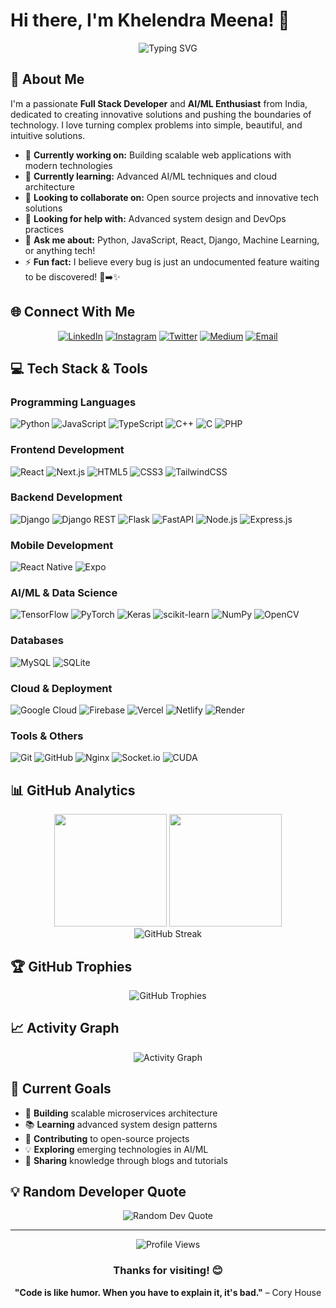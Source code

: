 # Hi there, I'm Khelendra Meena! 👋

<div align="center">
  <img src="https://readme-typing-svg.herokuapp.com?font=Fira+Code&pause=1000&color=36BCF7&center=true&vCenter=true&width=435&lines=Full+Stack+Developer;AI%2FML+Enthusiast;Problem+Solver;Always+Learning+New+Things" alt="Typing SVG" />
</div>

## 🚀 About Me

I'm a passionate **Full Stack Developer** and **AI/ML Enthusiast** from India, dedicated to creating innovative solutions and pushing the boundaries of technology. I love turning complex problems into simple, beautiful, and intuitive solutions.

- 🔭 **Currently working on:** Building scalable web applications with modern technologies
- 🌱 **Currently learning:** Advanced AI/ML techniques and cloud architecture
- 👯 **Looking to collaborate on:** Open source projects and innovative tech solutions
- 🤝 **Looking for help with:** Advanced system design and DevOps practices
- 💬 **Ask me about:** Python, JavaScript, React, Django, Machine Learning, or anything tech!
- ⚡ **Fun fact:** I believe every bug is just an undocumented feature waiting to be discovered! 🐛➡️✨

## 🌐 Connect With Me

<div align="center">
  
[![LinkedIn](https://img.shields.io/badge/LinkedIn-0077B5?style=for-the-badge&logo=linkedin&logoColor=white)](https://linkedin.com/in/khelendra-meena-55104a307)
[![Instagram](https://img.shields.io/badge/Instagram-E4405F?style=for-the-badge&logo=instagram&logoColor=white)](https://instagram.com/khelendrameena_4)
[![Twitter](https://img.shields.io/badge/Twitter-1DA1F2?style=for-the-badge&logo=twitter&logoColor=white)](https://x.com/Km232435)
[![Medium](https://img.shields.io/badge/Medium-12100E?style=for-the-badge&logo=medium&logoColor=white)](https://medium.com/@khelendra1112)
[![Email](https://img.shields.io/badge/Email-D14836?style=for-the-badge&logo=gmail&logoColor=white)](mailto:khelendra1112@gmail.com)

</div>

## 💻 Tech Stack & Tools

### Programming Languages
![Python](https://img.shields.io/badge/Python-3776AB?style=for-the-badge&logo=python&logoColor=white)
![JavaScript](https://img.shields.io/badge/JavaScript-F7DF1E?style=for-the-badge&logo=javascript&logoColor=black)
![TypeScript](https://img.shields.io/badge/TypeScript-007ACC?style=for-the-badge&logo=typescript&logoColor=white)
![C++](https://img.shields.io/badge/C++-00599C?style=for-the-badge&logo=c%2B%2B&logoColor=white)
![C](https://img.shields.io/badge/C-00599C?style=for-the-badge&logo=c&logoColor=white)
![PHP](https://img.shields.io/badge/PHP-777BB4?style=for-the-badge&logo=php&logoColor=white)

### Frontend Development
![React](https://img.shields.io/badge/React-20232A?style=for-the-badge&logo=react&logoColor=61DAFB)
![Next.js](https://img.shields.io/badge/Next.js-000000?style=for-the-badge&logo=next.js&logoColor=white)
![HTML5](https://img.shields.io/badge/HTML5-E34F26?style=for-the-badge&logo=html5&logoColor=white)
![CSS3](https://img.shields.io/badge/CSS3-1572B6?style=for-the-badge&logo=css3&logoColor=white)
![TailwindCSS](https://img.shields.io/badge/Tailwind_CSS-38B2AC?style=for-the-badge&logo=tailwind-css&logoColor=white)

### Backend Development
![Django](https://img.shields.io/badge/Django-092E20?style=for-the-badge&logo=django&logoColor=white)
![Django REST](https://img.shields.io/badge/Django_REST-ff1709?style=for-the-badge&logo=django&logoColor=white)
![Flask](https://img.shields.io/badge/Flask-000000?style=for-the-badge&logo=flask&logoColor=white)
![FastAPI](https://img.shields.io/badge/FastAPI-005571?style=for-the-badge&logo=fastapi)
![Node.js](https://img.shields.io/badge/Node.js-43853D?style=for-the-badge&logo=node.js&logoColor=white)
![Express.js](https://img.shields.io/badge/Express.js-404D59?style=for-the-badge&logo=express&logoColor=white)

### Mobile Development
![React Native](https://img.shields.io/badge/React_Native-20232A?style=for-the-badge&logo=react&logoColor=61DAFB)
![Expo](https://img.shields.io/badge/Expo-1C1E24?style=for-the-badge&logo=expo&logoColor=white)

### AI/ML & Data Science
![TensorFlow](https://img.shields.io/badge/TensorFlow-FF6F00?style=for-the-badge&logo=tensorflow&logoColor=white)
![PyTorch](https://img.shields.io/badge/PyTorch-EE4C2C?style=for-the-badge&logo=pytorch&logoColor=white)
![Keras](https://img.shields.io/badge/Keras-D00000?style=for-the-badge&logo=keras&logoColor=white)
![scikit-learn](https://img.shields.io/badge/scikit_learn-F7931E?style=for-the-badge&logo=scikit-learn&logoColor=white)
![NumPy](https://img.shields.io/badge/NumPy-013243?style=for-the-badge&logo=numpy&logoColor=white)
![OpenCV](https://img.shields.io/badge/OpenCV-27338e?style=for-the-badge&logo=OpenCV&logoColor=white)

### Databases
![MySQL](https://img.shields.io/badge/MySQL-4479A1?style=for-the-badge&logo=mysql&logoColor=white)
![SQLite](https://img.shields.io/badge/SQLite-07405E?style=for-the-badge&logo=sqlite&logoColor=white)

### Cloud & Deployment
![Google Cloud](https://img.shields.io/badge/Google_Cloud-4285F4?style=for-the-badge&logo=google-cloud&logoColor=white)
![Firebase](https://img.shields.io/badge/Firebase-039BE5?style=for-the-badge&logo=firebase&logoColor=white)
![Vercel](https://img.shields.io/badge/Vercel-000000?style=for-the-badge&logo=vercel&logoColor=white)
![Netlify](https://img.shields.io/badge/Netlify-00C7B7?style=for-the-badge&logo=netlify&logoColor=white)
![Render](https://img.shields.io/badge/Render-46E3B7?style=for-the-badge&logo=render&logoColor=white)

### Tools & Others
![Git](https://img.shields.io/badge/Git-F05032?style=for-the-badge&logo=git&logoColor=white)
![GitHub](https://img.shields.io/badge/GitHub-100000?style=for-the-badge&logo=github&logoColor=white)
![Nginx](https://img.shields.io/badge/Nginx-009639?style=for-the-badge&logo=nginx&logoColor=white)
![Socket.io](https://img.shields.io/badge/Socket.io-010101?style=for-the-badge&logo=socket.io&logoColor=white)
![CUDA](https://img.shields.io/badge/CUDA-000000?style=for-the-badge&logo=nvidia&logoColor=green)

## 📊 GitHub Analytics

<div align="center">
  <img height="180em" src="https://github-readme-stats.vercel.app/api?username=khelendrameena&show_icons=true&theme=tokyonight&include_all_commits=true&count_private=true"/>
  <img height="180em" src="https://github-readme-stats.vercel.app/api/top-langs/?username=khelendrameena&layout=compact&langs_count=8&theme=tokyonight"/>
</div>

<div align="center">
  <img src="https://github-readme-streak-stats.herokuapp.com/?user=khelendrameena&theme=tokyonight" alt="GitHub Streak"/>
</div>

## 🏆 GitHub Trophies
<div align="center">
  <img src="https://github-profile-trophy.vercel.app/?username=khelendrameena&theme=tokyonight&no-frame=true&no-bg=false&margin-w=4" alt="GitHub Trophies"/>
</div>

## 📈 Activity Graph
<div align="center">
  <img src="https://github-readme-activity-graph.vercel.app/graph?username=khelendrameena&theme=tokyo-night" alt="Activity Graph"/>
</div>

## 🎯 Current Goals

- 🚀 **Building** scalable microservices architecture
- 📚 **Learning** advanced system design patterns
- 🤝 **Contributing** to open-source projects
- 💡 **Exploring** emerging technologies in AI/ML
- 🌟 **Sharing** knowledge through blogs and tutorials

## 💡 Random Developer Quote
<div align="center">
  <img src="https://quotes-github-readme.vercel.app/api?type=horizontal&theme=tokyonight" alt="Random Dev Quote"/>
</div>

---

<div align="center">
  <img src="https://komarev.com/ghpvc/?username=khelendrameena&label=Profile%20views&color=0e75b6&style=flat" alt="Profile Views" />
  
  ### Thanks for visiting! 😊
  
  **"Code is like humor. When you have to explain it, it's bad."** – Cory House
</div>
